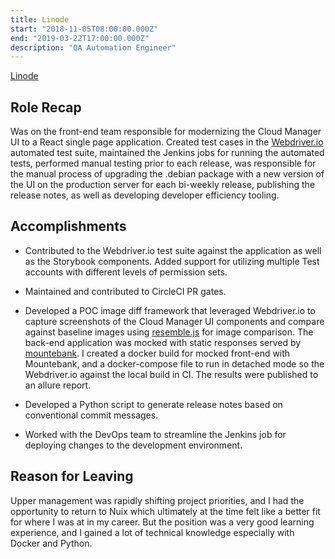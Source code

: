 ```yaml
---
title: Linode
start: "2018-11-05T08:00:00.000Z"
end: "2019-03-22T17:00:00.000Z"
description: "QA Automation Engineer"
---
```


<a href="https://www.linode.com/" target="_blank">Linode</a>

## Role Recap

Was on the front-end team responsible for modernizing the Cloud Manager UI to a React single page application. Created test cases in the <a href="https://webdriver.io/" target="_blank">Webdriver.io</a> automated test suite, maintained the Jenkins jobs for running the automated tests, performed manual testing prior to each release, was responsible for the manual process of upgrading the .debian package with a new version of the UI on the production server for each bi-weekly release, publishing the release notes, as well as developing developer efficiency tooling.

## Accomplishments

* Contributed to the Webdriver.io test suite against the application as well as the Storybook components. Added support for utilizing multiple Test accounts with different levels of permission sets.

* Maintained and contributed to CircleCI PR gates.

* Developed a POC image diff framework that leveraged Webdriver.io to capture screenshots of the Cloud Manager UI components and compare against baseline images using <a href="https://www.npmjs.com/package/resemblejs" target="_blank">resemble.js</a> for image comparison. The back-end application was mocked with static responses served by <a href="http://www.mbtest.org/docs/api/mocks" target="_blank">mountebank</a>. I created a docker build for mocked front-end with Mountebank, and a docker-compose file to run in detached mode so the Webdriver.io against the local build in CI. The results were published to an allure report.

* Developed a Python script to generate release notes based on conventional commit messages.

* Worked with the DevOps team to streamline the Jenkins job for deploying changes to the development environment.

## Reason for Leaving

Upper management was rapidly shifting project priorities, and I had the opportunity to return to Nuix which ultimately at the time felt like a better fit for where I was at in my career. But the position was a very good learning experience, and I gained a lot of technical knowledge especially with Docker and Python.
